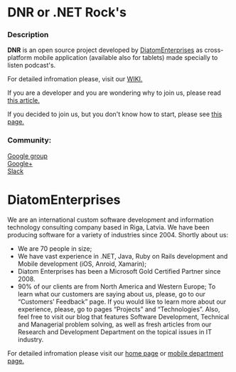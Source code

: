 <h1>DNR or .NET Rock's</h1>
<h3>Description</h3>
<b>DNR</b> is an open source project developed by 
<a href="http://www.diatomenterprises.com">DiatomEnterprises</a> as cross-platform mobile application (available also for tablets) made specially to listen podcast's.

For detailed infromation please, visit our <a href="https://github.com/DiatomEnterprisesOSP/PWOP/wiki/WIKI">WIKI.</a>

If you are a developer and you are wondering why to join us, please read <a href="https://github.com/DiatomEnterprisesOSP/PWOP/wiki/So,-you-want-to-write-a-pod-catching-app%3F">this article.</a>

If you decided to join us, but you don't know how to start, please see <a href="https://github.com/DiatomEnterprisesOSP/PWOP/wiki/How-To-Start">this page.</a>
<h3>Community:</h3>
<div><a href="https://groups.google.com/forum/#!forum/diatomdnr">Google group</a></div>
<div><a href="https://plus.google.com/u/3/109933616734471768322/posts">Google+</a></div>
<div><a href="https://pwopteam.slack.com">Slack</a></div>

<h1>DiatomEnterprises</h1>

We are an international custom software development and information technology consulting company based in Riga, Latvia. We have been producing software for a variety of industries since 2004.
Shortly about us:
-	We are 70 people in size;
-	We have vast experience in .NET, Java, Ruby on Rails development and Mobile development (iOS, Anroid, Xamarin);
-	Diatom Enterprises has been a Microsoft Gold Certified Partner since 2008.
-	90% of our clients are from North America and Western Europe;
To learn what our customers are saying about us, please, go to our “Customers’ Feedback” page. 
If you would like to learn more about our experience, please, go to pages “Projects” and “Technologies”.
Also, feel free to visit our blog that features Software Development, Technical and Managerial problem solving, as well as fresh articles from our Research and Development Department on the topical issues in IT industry.

For detailed infromation please visit our <a href="https://www.diatomenterprises.com">home page</a> or <a href="https://www.diatommobile.com">mobile department page.</a>



